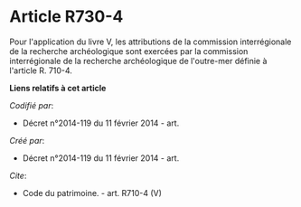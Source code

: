 # Article R730-4

Pour l'application du livre V, les attributions de la commission interrégionale de la recherche archéologique sont exercées
par la commission interrégionale de la recherche archéologique de l'outre-mer définie à l'article R. 710-4.

**Liens relatifs à cet article**

_Codifié par_:

  - Décret n°2014-119 du 11 février 2014 - art.

_Créé par_:

  - Décret n°2014-119 du 11 février 2014 - art.

_Cite_:

  - Code du patrimoine. - art. R710-4 (V)
